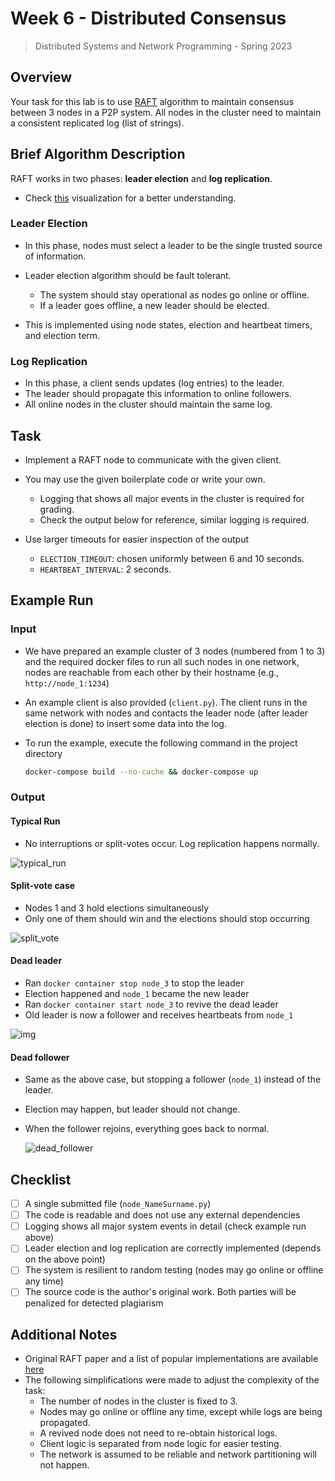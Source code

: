# Week 6 - Distributed Consensus

> Distributed Systems and Network Programming - Spring 2023

## Overview

Your task for this lab is to use [RAFT](https://en.wikipedia.org/wiki/Raft_(algorithm)) algorithm to maintain consensus between 3 nodes in a P2P system. All nodes in the cluster need to maintain a consistent replicated log (list of strings).

## Brief Algorithm Description

RAFT works in two phases: **leader election** and **log replication**.

- Check [this](https://thesecretlivesofdata.com/raft) visualization for a better understanding.

### Leader Election

- In this phase, nodes must select a leader to be the single trusted source of information.
- Leader election algorithm should be fault tolerant.
  - The system should stay operational as nodes go online or offline.
  - If a leader goes offline, a new leader should be elected.

- This is implemented using node states, election and heartbeat timers, and election term.

### Log Replication

- In this phase, a client sends updates (log entries) to the leader.
- The leader should propagate this information to online followers.
- All online nodes in the cluster should maintain the same log.

## Task

- Implement a RAFT node to communicate with the given client.
- You may use the given boilerplate code or write your own.
  - Logging that shows all major events in the cluster is required for grading.
  - Check the output below for reference, similar logging is required.

- Use larger timeouts for easier inspection of the output
  - `ELECTION_TIMEOUT`: chosen uniformly between 6 and 10 seconds.
  - `HEARTBEAT_INTERVAL`: 2 seconds.

## Example Run

### Input

- We have prepared an example cluster of 3 nodes (numbered from 1 to 3) and the required docker files to run all such nodes in one network, nodes are reachable from each other by their hostname (e.g., `http://node_1:1234`)

- An example client is also provided (`client.py`). The client runs in the same network with nodes and contacts the leader node (after leader election is done) to insert some data into the log.

- To run the example, execute the following command in the project directory

  ```bash
  docker-compose build --no-cache && docker-compose up
  ```

### Output

#### Typical Run

- No interruptions or split-votes occur. Log replication happens normally.

![typical_run](https://i.imgur.com/vHSO5KT.png)

#### Split-vote case

- Nodes 1 and 3 hold elections simultaneously
- Only one of them should win and the elections should stop occurring

![split_vote](https://i.imgur.com/rnU4S2i.png)

#### Dead leader

- Ran `docker container stop node_3` to stop the leader
- Election happened and `node_1` became the new leader
- Ran `docker container start node_3` to revive the dead leader
- Old leader is now a follower and receives heartbeats from `node_1`

![img](https://i.imgur.com/z7lTJ2U.png)

#### Dead follower

- Same as the above case, but stopping a follower (`node_1`) instead of the leader.

- Election may happen, but leader should not change.

- When the follower rejoins, everything goes back to normal.

  ![dead_follower](https://i.imgur.com/tyBdpwU.png)

## Checklist

- [ ] A single submitted file (`node_NameSurname.py`)
- [ ] The code is readable and does not use any external dependencies
- [ ] Logging shows all major system events in detail (check example run above)
- [ ] Leader election and log replication are correctly implemented (depends on the above point)
- [ ] The system is resilient to random testing (nodes may go online or offline any time)
- [ ] The source code is the author's original work. Both parties will be penalized for detected plagiarism

## Additional Notes

- Original RAFT paper and a list of popular implementations are available [here](https://raft.github.io/)
- The following simplifications were made to adjust the complexity of the task:
  - The number of nodes in the cluster is fixed to 3.
  - Nodes may go online or offline any time, except while logs are being propagated.
  - A revived node does not need to re-obtain historical logs.
  - Client logic is separated from node logic for easier testing.
  - The network is assumed to be reliable and network partitioning will not happen.
